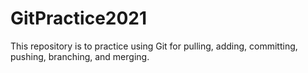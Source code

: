 # GitPractice2021

This repository is to practice using Git for pulling, adding, committing, pushing, branching, and merging. 
